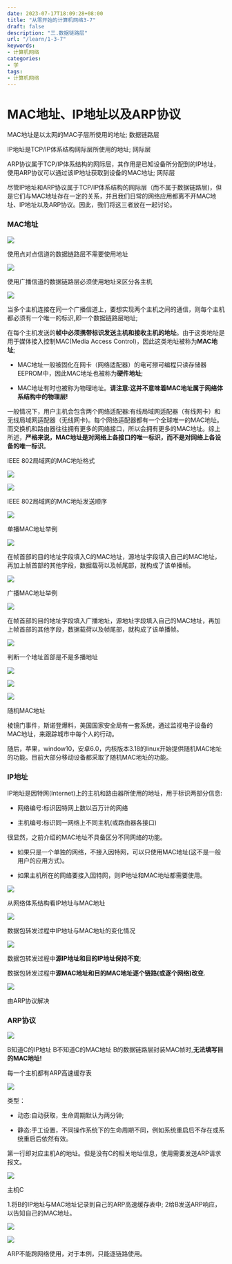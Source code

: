 ```yaml
---
date: 2023-07-17T18:09:28+08:00
title: "从零开始的计算机网络3-7"
draft: false
description: "三.数据链路层"
url: "/learn/1-3-7"
keywords:
- 计算机网络
categories:
- 学
tags:
- 计算机网络
---
```


# MAC地址、IP地址以及ARP协议

MAC地址是以太网的MAC子层所使用的地址;                                 数据链路层

IP地址是TCP/IP体系结构网际层所使用的地址;                               网际层

ARP协议属于TCP/IP体系结构的网际层，其作用是已知设备所分配到的IP地址，使用ARP协议可以通过该IP地址获取到设备的MAC地址;                                      网际层

尽管IP地址和ARP协议属于TCP/IP体系结构的网际层（而不属于数据链路层)，但是它们与MAC地址存在一定的关系，并且我们日常的网络应用都离不开MAC地址、IP地址以及ARP协议。因此，我们将这三者放在一起讨论。

### MAC地址

![](https://img.0pt.im/computernet/3-7/3-7-1.png)

使用点对点信道的数据链路层不需要使用地址

![](https://img.0pt.im/computernet/3-7/3-7-3.png)

使用广播信道的数据链路层必须使用地址来区分各主机

![](https://img.0pt.im/computernet/3-7/3-7-4.png)

当多个主机连接在同一个广播信道上，要想实现两个主机之间的通信，则每个主机都必须有一个唯一的标识,即一个数据链路层地址;

在每个主机发送的**帧中必须携带标识发送主机和接收主机的地址**。由于这类地址是用于媒体接入控制MAC(Media Access Control)，因此这类地址被称为**MAC地址**;

- MAC地址一般被固化在网卡（网络适配器）的电可擦可编程只读存储器EEPROM中，因此MAC地址也被称为**硬件地址**;

- MAC地址有时也被称为物理地址。**请注意:这并不意味着MAC地址属于网络体系结构中的物理层!**

一般情况下，用户主机会包含两个网络适配器:有线局域网适配器（有线网卡）和无线局域网适配器（无线网卡)。每个网络适配器都有一个全球唯一的MAC地址。而交换机和路由器往往拥有更多的网络接口，所以会拥有更多的MAC地址。综上所述，**严格来说，MAC地址是对网络上各接口的唯一标识，而不是对网络上各设备的唯一标识**。



IEEE 802局域网的MAC地址格式

![](https://img.0pt.im/computernet/3-7/3-7-5.png)

![](https://img.0pt.im/computernet/3-7/3-7-6.png)

IEEE 802局域网的MAC地址发送顺序

![](https://img.0pt.im/computernet/3-7/3-7-7.png)



单播MAC地址举例

![](https://img.0pt.im/computernet/3-7/3-7-8.png)

在帧首部的目的地址字段填入C的MAC地址，源地址字段填入自己的MAC地址，再加上帧首部的其他字段，数据载荷以及帧尾部，就构成了该单播帧。

![](https://img.0pt.im/computernet/3-7/3-7-9.png)

广播MAC地址举例

![](https://img.0pt.im/computernet/3-7/3-7-10.png)

在帧首部的目的地址字段填入广播地址，源地址字段填入自己的MAC地址，再加上帧首部的其他字段，数据载荷以及帧尾部，就构成了该单播帧。

![](https://img.0pt.im/computernet/3-7/3-7-11.png)



判断一个地址首部是不是多播地址

![](https://img.0pt.im/computernet/3-7/3-7-12.png)



![](https://img.0pt.im/computernet/3-7/3-7-13.png)

![](https://img.0pt.im/computernet/3-7/3-7-14.png)



随机MAC地址

棱镜门事件，斯诺登爆料，美国国家安全局有一套系统，通过监视电子设备的MAC地址，来跟踪城市中每个人的行动。

随后，苹果，window10，安卓6.0，内核版本3.18的linux开始提供随机MAC地址的功能。目前大部分移动设备都采取了随机MAC地址的功能。

### IP地址

IP地址是因特网(Internet)上的主机和路由器所使用的地址，用于标识两部分信息:

- 网络编号:标识因特网上数以百万计的网络

- 主机编号:标识同一网络上不同主机(或路由器各接口)

很显然，之前介绍的MAC地址不具备区分不同网络的功能。

- 如果只是一个单独的网络，不接入因特网，可以只使用MAC地址(这不是一般用户的应用方式)。

- 如果主机所在的网络要接入因特网，则IP地址和MAC地址都需要使用。

![](https://img.0pt.im/computernet/3-7/3-7-15.png)

从网络体系结构看IP地址与MAC地址

![](https://img.0pt.im/computernet/3-7/3-7-16.png)

数据包转发过程中IP地址与MAC地址的变化情况

![](https://img.0pt.im/computernet/3-7/3-7-17.png)

数据包转发过程中**源IP地址和目的IP地址保持不变**;

数据包转发过程中**源MAC地址和目的MAC地址逐个链路(或逐个网络)改变**.

![](https://img.0pt.im/computernet/3-7/3-7-18.png)

由ARP协议解决

### ARP协议

![](https://img.0pt.im/computernet/3-7/3-7-19.png)

B知道C的IP地址
B不知道C的MAC地址
B的数据链路层封装MAC帧时,**无法填写目的MAC地址!**

每一个主机都有ARP高速缓存表

![](https://img.0pt.im/computernet/3-7/3-7-20.png)

类型：

- 动态:自动获取，生命周期默认为两分钟;

- 静态:手工设置，不同操作系统下的生命周期不同，例如系统重启后不存在或系统重启后依然有效。

第一行即对应主机A的地址。但是没有C的相关地址信息，使用需要发送ARP请求报文。

![](https://img.0pt.im/computernet/3-7/3-7-21.png)

主机C

1.将B的IP地址与MAC地址记录到自己的ARP高速缓存表中;
2给B发送ARP响应，以告知自己的MAC地址。

![](https://img.0pt.im/computernet/3-7/3-7-22.png)



![](https://img.0pt.im/computernet/3-7/3-7-23.png)

ARP不能跨网络使用，对于本例，只能逐链路使用。
